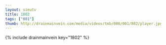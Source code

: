 ```yaml
--- 
layout: sieutv
title: 1802
tags: ["001"]
thumb: http://drainmainvein.com/media/videos/tmb/000/001/802/player.jpg
---
```

{% include drainmainvein key="1802" %} 
